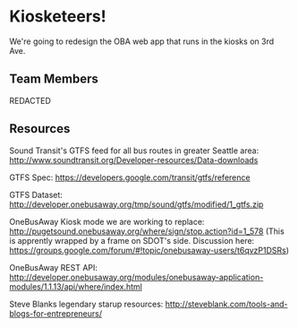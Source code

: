 # Kiosketeers!

We're going to redesign the OBA web app that runs in the kiosks on 3rd Ave.

## Team Members

REDACTED

## Resources

Sound Transit's GTFS feed for all bus routes in greater Seattle area:
http://www.soundtransit.org/Developer-resources/Data-downloads

GTFS Spec:
https://developers.google.com/transit/gtfs/reference

GTFS Dataset:
http://developer.onebusaway.org/tmp/sound/gtfs/modified/1_gtfs.zip

OneBusAway Kiosk mode we are working to replace:
http://pugetsound.onebusaway.org/where/sign/stop.action?id=1_578
  (This is apprently wrapped by a frame on SDOT's side.
   Discussion here: https://groups.google.com/forum/#!topic/onebusaway-users/t6qvzP1DSRs)

OneBusAway REST API:
http://developer.onebusaway.org/modules/onebusaway-application-modules/1.1.13/api/where/index.html

Steve Blanks legendary starup resources:
http://steveblank.com/tools-and-blogs-for-entrepreneurs/

